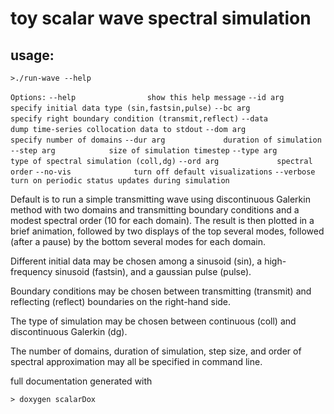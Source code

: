 # toy scalar wave spectral simulation

## usage:

`>./run-wave --help`

`Options:`
`--help                show this help message`
`--id arg              specify initial data type (sin,fastsin,pulse)`
`--bc arg              specify right boundary condition (transmit,reflect)`
`--data                dump time-series collocation data to stdout`
`--dom arg             specify number of domains`
`--dur arg             duration of simulation`
`--step arg            size of simulation timestep`
`--type arg            type of spectral simulation (coll,dg)`
`--ord arg             spectral order`
`--no-vis              turn off default visualizations`
`--verbose             turn on periodic status updates during simulation`


Default is to run a simple transmitting wave using discontinuous Galerkin method
with two domains and transmitting boundary conditions and a modest spectral
order (10 for each domain). The result is then plotted in a brief animation,
followed by two displays of the top several modes, followed (after a pause) by
the bottom several modes for each domain.

Different initial data may be chosen among a sinusoid (sin), a high-frequency
sinusoid (fastsin), and a gaussian pulse (pulse).

Boundary conditions may be chosen between transmitting (transmit) and reflecting
(reflect) boundaries on the right-hand side.

The type of simulation may be chosen between continuous (coll) and discontinuous
Galerkin (dg).

The number of domains, duration of simulation, step size, and order of spectral
approximation may all be specified in command line.


full documentation generated with

`> doxygen scalarDox`
